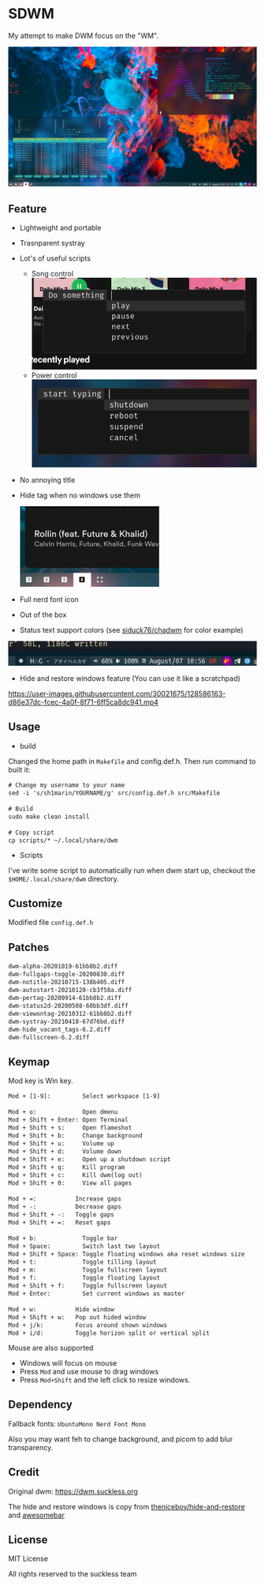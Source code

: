 # SDWM

My attempt to make DWM focus on the "WM".

![img](./images/dwm-screenshot.png)

## Feature

- Lightweight and portable
- Trasnparent systray
- Lot's of useful scripts
	- Song control
		![image](./images/dwm-playerctl.png)
	- Power control
		![image](./images/dwm-powermenu.png)

- No annoying title
- Hide tag when no windows use them

	![image](./images/dwm-tag.png) 

- Full nerd font icon
- Out of the box
- Status text support colors (see [siduck76/chadwm](https://github.com/siduck76/chadwm/blob/main/.dwm/bar#L8) for color example)

![image](./images/dwm-bar.png) 

- Hide and restore windows feature (You can use it like a scratchpad)

https://user-images.githubusercontent.com/30021675/128586163-d86e37dc-fcec-4a0f-8f71-6ff5ca8dc941.mp4

## Usage

- build

Changed the home path in `Makefile` and config.def.h. Then run command to built it:

```console
# Change my username to your name 
sed -i 's/sh1marin/YOURNAME/g' src/config.def.h src/Makefile

# Build 
sudo make clean install

# Copy script
cp scripts/* ~/.local/share/dwm
```

- Scripts

I've write some script to automatically run when dwm start up, checkout the
`$HOME/.local/share/dwm` directory.

## Customize

Modified file `config.def.h`

## Patches

```text
dwm-alpha-20201019-61bb8b2.diff
dwm-fullgaps-toggle-20200830.diff
dwm-notitle-20210715-138b405.diff
dwm-autostart-20210120-cb3f58a.diff
dwm-pertag-20200914-61bb8b2.diff
dwm-status2d-20200508-60bb3df.diff
dwm-viewontag-20210312-61bb8b2.diff
dwm-systray-20210418-67d76bd.diff
dwm-hide_vacant_tags-6.2.diff
dwm-fullscreen-6.2.diff
```

## Keymap

Mod key is Win key.

```text
Mod + [1-9]:         Select workspace [1-9]

Mod + o:             Open dmenu
Mod + Shift + Enter: Open Terminal
Mod + Shift + s:     Open flameshot
Mod + Shift + b:     Change background
Mod + Shift + u:     Volume up
Mod + Shift + d:     Volume down
Mod + Shift + e:     Open up a shutdown script
Mod + Shift + q:     Kill program
Mod + Shift + c:     Kill dwm(log out)
Mod + Shift + 0:     View all pages

Mod + =:           Increase gaps
Mod + -:           Decrease gaps
Mod + Shift + -:   Toggle gaps
Mod + Shift + =:   Reset gaps

Mod + b:             Toggle bar
Mod + Space:         Switch last two layout
Mod + Shift + Space: Toggle floating windows aka reset windows size
Mod + t:             Toggle tilling layout
Mod + m:             Toggle fullscreen layout
Mod + f:             Toggle floating layout
Mod + Shift + f:     Toggle fullscreen layout
Mod + Enter:         Set current windows as master

Mod + w:           Hide window
Mod + Shift + w:   Pop out hided window
Mod + j/k:         Focus around shown windows
Mod + i/d:         Toggle horizon split or vertical split
```

Mouse are also supported

- Windows will focus on mouse
- Press `Mod` and use mouse to drag windows
- Press `Mod+Shift` and the left click to resize windows.

## Dependency

Fallback fonts: `UbuntuMono Nerd Font Mono`

Also you may want feh to change background, and picom to add blur transparency.

## Credit

Original dwm: https://dwm.suckless.org

The hide and restore windows is copy from
[theniceboy/hide-and-restore](https://github.com/theniceboy/dwm-hide-and-restore-win.diff/blob/master/dwm-hide-and-restore.diff)
and
[awesomebar](https://dwm.suckless.org/patches/awesomebar/)

## License

MIT License

All rights reserved to the suckless team
